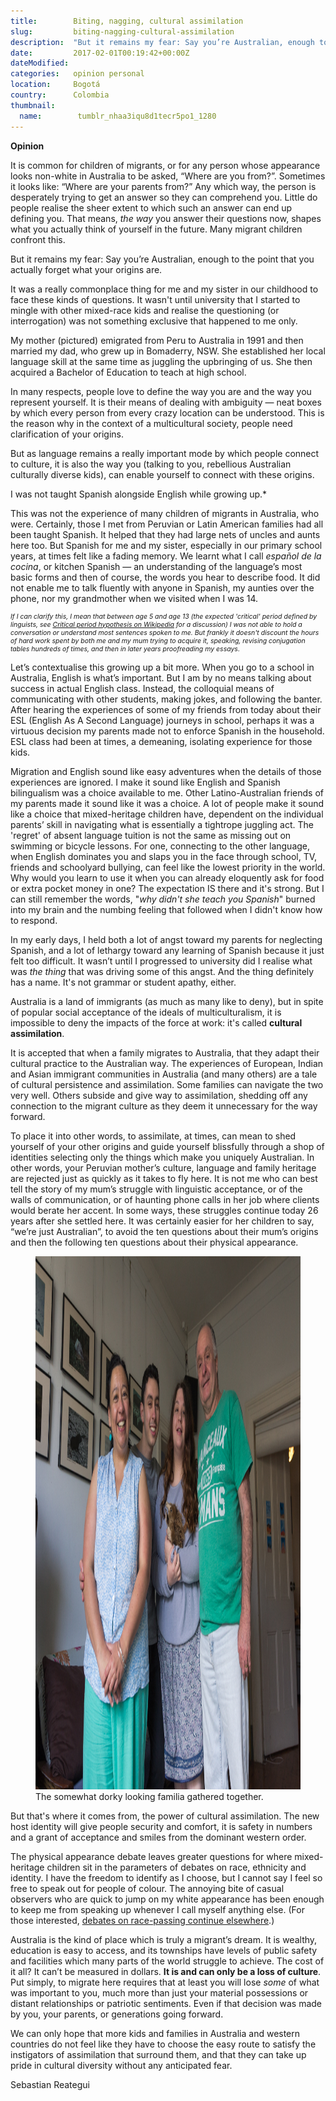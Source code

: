 ```yaml
---
title:        Biting, nagging, cultural assimilation
slug:         biting-nagging-cultural-assimilation
description:  "But it remains my fear: Say you’re Australian, enough to the point that you actually forget what your origins are."
date:         2017-02-01T00:19:42+00:00Z
dateModified:
categories:   opinion personal
location:     Bogotá
country:      Colombia
thumbnail:
  name:        tumblr_nhaa3iqu8d1tecr5po1_1280
---
```

**Opinion**

It is common for children of migrants, or for any person whose appearance looks non-white in Australia to be asked, “Where are you from?”. Sometimes it looks like: “Where are your parents from?” Any which way, the person is desperately trying to get an answer so they can comprehend you. Little do people realise the sheer extent to which such an answer can end up defining you. That means, *the way* you answer their questions now, shapes what you actually think of yourself in the future. Many migrant children confront this.

But it remains my fear: Say you’re Australian, enough to the point that you actually forget what your origins are.

It was a really commonplace thing for me and my sister in our childhood to face these kinds of questions. It wasn't until university that I started to mingle with other mixed-race kids and realise the questioning (or interrogation) was not something exclusive that happened to me only.

My mother (pictured) emigrated from Peru to Australia in 1991 and then married my dad, who grew up in Bomaderry, NSW. She established her local language skill at the same time as juggling the upbringing of us. She then acquired a Bachelor of Education to teach at high school.

In many respects, people love to define the way you are and the way you represent yourself. It is their means of dealing with ambiguity — neat boxes by which every person from every crazy location can be understood. This is the reason why in the context of a multicultural society, people need clarification of your origins.

But as language remains a really important mode by which people connect to culture, it is also the way you (talking to you, rebellious Australian culturally diverse kids), can enable yourself to connect with these origins.

I was not taught Spanish alongside English while growing up.*

This was not the experience of many children of migrants in Australia, who were. Certainly, those I met from Peruvian or Latin American families had all been taught Spanish. It helped that they had large nets of uncles and aunts here too. But Spanish for me and my sister, especially in our primary school years, at times felt like a fading memory. We learnt what I call *español de la cocina*, or kitchen Spanish — an understanding of the language’s most basic forms and then of course, the words you hear to describe food. It did not enable me to talk fluently with anyone in Spanish, my aunties over the phone, nor my grandmother when we visited when I was 14.

<p style="font-size: 75%; font-style:italic;">If I can clarify this, I mean that between age 5 and age 13 (the expected 'critical' period defined by linguists, see <a href="https://en.wikipedia.org/wiki/Critical_period_hypothesis">Critical period hypothesis on Wikipedia</a> for a discussion) I was not able to hold a conversation or understand most sentences spoken to me. But frankly it doesn't discount the hours of hard work spent by both me and my mum trying to acquire it, speaking, revising conjugation tables hundreds of times, and then in later years proofreading my essays.</p>

Let’s contextualise this growing up a bit more. When you go to a school in Australia, English is what’s important. But I am by no means talking about success in actual English class. Instead, the colloquial means of communicating with other students, making jokes, and following the banter. After hearing the experiences of some of my friends from today about their ESL (English As A Second Language) journeys in school, perhaps it was a virtuous decision my parents made not to enforce Spanish in the household. ESL class had been at times, a demeaning, isolating experience for those kids.

Migration and English sound like easy adventures when the details of those experiences are ignored. I make it sound like English and Spanish bilingualism was a choice available to me. Other Latino-Australian friends of my parents made it sound like it was a choice. A lot of people make it sound like a choice that mixed-heritage children have, dependent on the individual parents’ skill in navigating what is essentially a tightrope juggling act. The 'regret' of absent language tuition is not the same as missing out on swimming or bicycle lessons. For one, connecting to the other language, when English dominates you and slaps you in the face through school, TV, friends and schoolyard bullying, can feel like the lowest priority in the world. Why would you learn to use it when you can already eloquently ask for food or extra pocket money in one? The expectation IS there and it's strong. But I can still remember the words, "*why didn't she teach you Spanish*" burned into my brain and the numbing feeling that followed when I didn't know how to respond.

In my early days, I held both a lot of angst toward my parents for neglecting Spanish, and a lot of lethargy toward any learning of Spanish because it just felt too difficult. It wasn’t until I progressed to university did I realise what was *the thing* that was driving some of this angst. And the thing definitely has a name. It's not grammar or student apathy, either.

Australia is a land of immigrants (as much as many like to deny), but in spite of popular social acceptance of the ideals of multiculturalism, it is impossible to deny the impacts of the force at work: it's called **cultural assimilation**.

It is accepted that when a family migrates to Australia, that they adapt their cultural practice to the Australian way. The experiences of European, Indian and Asian immigrant communities in Australia (and many others) are a tale of cultural persistence and assimilation. Some families can navigate the two very well. Others subside and give way to assimilation, shedding off any connection to the migrant culture as they deem it unnecessary for the way forward.

To place it into other words, to assimilate, at times, can mean to shed yourself of your other origins and guide yourself blissfully through a shop of identities selecting only the things which make you uniquely Australian. In other words, your Peruvian mother’s culture, language and family heritage are rejected just as quickly as it takes to fly here. It is not me who can best tell the story of my mum’s struggle with linguistic acceptance, or of the walls of communication, or of haunting phone calls in her job where clients would berate her accent. In some ways, these struggles continue today 26 years after she settled here. It was certainly easier for her children to say, “we’re just Australian”, to avoid the ten questions about their mum’s origins and then the following ten questions about their physical appearance.

<figure>
<img src="/post/img/20160107-img_3915.jpg" alt="The somewhat dorky looking familia gathered together." width="1280" height="853" />
<figcaption class="caption">The somewhat dorky looking familia gathered together.</figcaption>
</figure>

But that's where it comes from, the power of cultural assimilation. The new host identity will give people security and comfort, it is safety in numbers and a grant of acceptance and smiles from the dominant western order.

The physical appearance debate leaves greater questions for where mixed-heritage children sit in the parameters of debates on race, ethnicity and identity. I have the freedom to identify as I choose, but I cannot say I feel so free to speak out for people of colour. The annoying bite of casual observers who are quick to jump on my white appearance has been enough to keep me from speaking up whenever I call myself anything else. (For those interested, <a href="https://en.wikipedia.org/wiki/Passing_(racial_identity)">debates on race-passing continue elsewhere</a>.)

Australia is the kind of place which is truly a migrant’s dream. It is wealthy, education is easy to access, and its townships have levels of public safety and facilities which many parts of the world struggle to achieve. The cost of it all? It can’t be measured in dollars. **It is and can only be a loss of culture**. Put simply, to migrate here requires that at least you will lose *some* of what was important to you, much more than just your material possessions or distant relationships or patriotic sentiments. Even if that decision was made by you, your parents, or generations going forward.

We can only hope that more kids and families in Australia and western countries do not feel like they have to choose the easy route to satisfy the instigators of assimilation that surround them, and that they can take up pride in cultural diversity without any anticipated fear.

Sebastian Reategui
